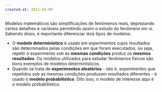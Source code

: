 ```yaml
---
created-at: 2021-03-09
---
```

Modelos matemáticos são simplificações de fenômenos reais, deprezando certos detalhes e variáveis permitindo assim o estudo do fenômeno em si. Sabendo disso, é importante diferenciar dois tipos de modelos: 
- O **modelo determinístico** é usado em experimentos cujos resultados são determinados pelas condições em que foram executados, ou seja, repetir o experimento sob as **mesmas condições** produz os **mesmos resultados**. Os modelos utilizados para estudar fenômenos físicos são bons exemplos de modelos determinísticos.
- Quando se trata de **experimentos aleatórios** - isto é, experimentos que repetidos sob as mesmas condições produzem resultados diferentes - é usado o **modelo probabilístico**. Dito isso, o modelo de interesse aqui é o modelo probabilístico.